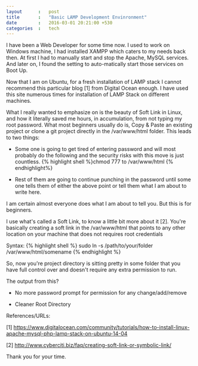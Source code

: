 ```yaml
---
layout		: 	post
title		:	"Basic LAMP Development Envinronment"
date		: 	2016-03-01 20:21:00 +530
categories	: 	tech
---
```


I have been a Web Developer for some time now. I used to work on Windows machine, I had installed XAMPP which caters to my needs back then. At first I had to manually start and stop the Apache, MySQL services. And later on, I found the setting to auto-matically start those services on Boot Up.

Now that I am on Ubuntu, for a fresh installation of LAMP stack I cannot recommend this particular blog [1] from Digital Ocean enough. I have used this site numerous times for installation of LAMP Stack on different machines.

What I really wanted to emphasize on is the beauty of Soft Link in Linux, and how it literally saved me hours, in accumulation, from not typing my root password. What most beginners usually do is, Copy & Paste an existing project or clone a git project directly in the /var/www/html folder. This leads to two things:

* Some one is going to get tired of entering password and will most probably do the following and the security risks with this move is just countless.
{% highlight shell %}chmod 777 to /var/www/html {% endhighlight%}

* Rest of them are going to continue punching in the password until some one tells them of either the above point or tell them what I am about to write here.

I am certain almost everyone does what I am about to tell you. But this is for beginners.

I use what's called a Soft Link, to know a little bit more about it [2]. 
You're basically creating a soft link in the /var/www/html that points to any other location on your machine that does not requires root credentials

Syntax:
{% highlight shell %}
 sudo ln -s /path/to/your/folder /var/www/html/somename
{% endhighlight %}

So, now you're project directory is sitting pretty in some folder that you have full control over and doesn't require any extra permission to run.

The output from this?
* No more password prompt for permission for any change/add/remove

* Cleaner Root Directory


References/URLs:

[1] https://www.digitalocean.com/community/tutorials/how-to-install-linux-apache-mysql-php-lamp-stack-on-ubuntu-14-04

[2] http://www.cyberciti.biz/faq/creating-soft-link-or-symbolic-link/

Thank you for your time.
